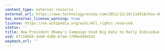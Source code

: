 ```yaml
---
content_type: external-resource
external_url: https://www.technologyreview.com/2012/12/19/114510/how-obamas-team-used-big-data-to-rally-voters/
has_external_license_warning: true
license: https://en.wikipedia.org/wiki/All_rights_reserved
status: ''
title: How President Obama's Campaign Used Big Data to Rally Individual Voters
uid: 6f1108d4-2eb8-436b-bfad-179de440d141
wayback_url: ''
---
```

